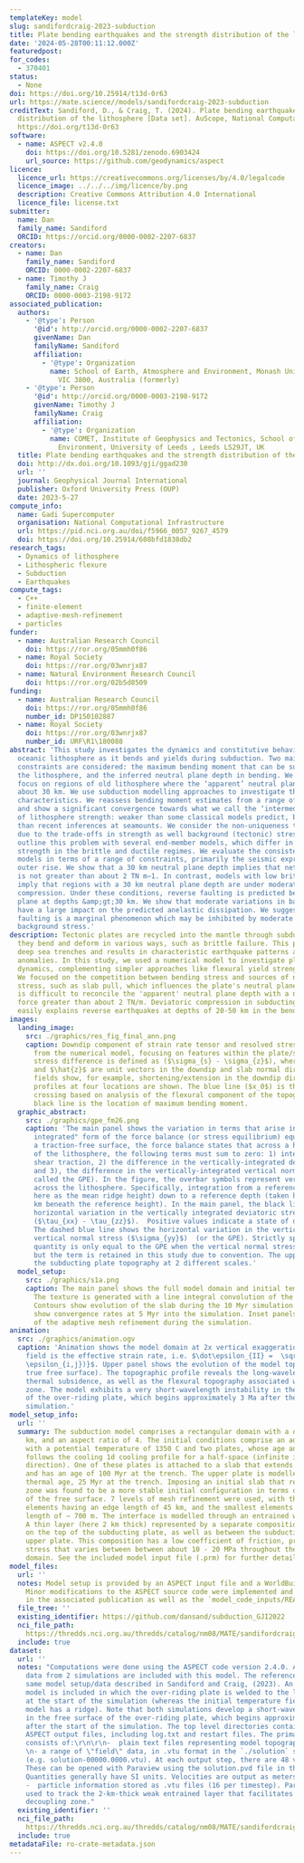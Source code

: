 ```yaml
---
templateKey: model
slug: sandifordcraig-2023-subduction
title: Plate bending earthquakes and the strength distribution of the lithosphere
date: '2024-05-28T00:11:12.000Z'
featuredpost:
for_codes:
  - 370401
status:
  - None
doi: https://doi.org/10.25914/t13d-0r63
url: https://mate.science//models/sandifordcraig-2023-subduction
creditText: Sandiford, D., & Craig, T. (2024). Plate bending earthquakes and the strength
  distribution of the lithosphere [Data set]. AuScope, National Computational Infrastructure.
  https://doi.org/t13d-0r63
software:
  - name: ASPECT v2.4.0
    doi: https://doi.org/10.5281/zenodo.6903424
    url_source: https://github.com/geodynamics/aspect
licence:
  licence_url: https://creativecommons.org/licenses/by/4.0/legalcode
  licence_image: ../../../img/licence/by.png
  description: Creative Commons Attribution 4.0 International
  licence_file: license.txt
submitter:
  name: Dan
  family_name: Sandiford
  ORCID: https://orcid.org/0000-0002-2207-6837
creators:
  - name: Dan
    family_name: Sandiford
    ORCID: 0000-0002-2207-6837
  - name: Timothy J
    family_name: Craig
    ORCID: 0000-0003-2198-9172
associated_publication:
  authors:
    - '@type': Person
      '@id': http://orcid.org/0000-0002-2207-6837
      givenName: Dan
      familyName: Sandiford
      affiliation:
        - '@type': Organization
          name: School of Earth, Atmosphere and Environment, Monash University , Melbourne,
            VIC 3800, Australia (formerly)
    - '@type': Person
      '@id': http://orcid.org/0000-0003-2198-9172
      givenName: Timothy J
      familyName: Craig
      affiliation:
        - '@type': Organization
          name: COMET, Institute of Geophysics and Tectonics, School of Earth and
            Environment, University of Leeds , Leeds LS29JT, UK
  title: Plate bending earthquakes and the strength distribution of the lithosphere
  doi: http://dx.doi.org/10.1093/gji/ggad230
  url: ''
  journal: Geophysical Journal International
  publisher: Oxford University Press (OUP)
  date: 2023-5-27
compute_info:
  name: Gadi Supercomputer
  organisation: National Computational Infrastructure
  url: https://pid.nci.org.au/doi/f5966_0057_9267_4579
  doi: https://doi.org/10.25914/608bfd1838db2
research_tags:
  - Dynamics of lithosphere
  - Lithospheric flexure
  - Subduction
  - Earthquakes
compute_tags:
  - C++
  - finite-element
  - adaptive-mesh-refinement
  - particles
funder:
  - name: Australian Research Council
    doi: https://ror.org/05mmh0f86
  - name: Royal Society
    doi: https://ror.org/03wnrjx87
  - name: Natural Environment Research Council
    doi: https://ror.org/02b5d8509
funding:
  - name: Australian Research Council
    doi: https://ror.org/05mmh0f86
    number_id: DP150102887
  - name: Royal Society
    doi: https://ror.org/03wnrjx87
    number_id: URF\R1\180088
abstract: 'This study investigates the dynamics and constitutive behaviour of the
  oceanic lithosphere as it bends and yields during subduction. Two main observational
  constraints are considered: the maximum bending moment that can be supported by
  the lithosphere, and the inferred neutral plane depth in bending. We particularly
  focus on regions of old lithosphere where the ‘apparent’ neutral plane depth is
  about 30 km. We use subduction modelling approaches to investigate these flexural
  characteristics. We reassess bending moment estimates from a range of previous studies,
  and show a significant convergence towards what we call the ‘intermediate’ range
  of lithosphere strength: weaker than some classical models predict, but stronger
  than recent inferences at seamounts. We consider the non-uniqueness that arises
  due to the trade-offs in strength as well background (tectonic) stress state. We
  outline this problem with several end-member models, which differ in regard to relative
  strength in the brittle and ductile regimes. We evaluate the consistency of these
  models in terms of a range of constraints, primarily the seismic expression of the
  outer rise. We show that a 30 km neutral plane depth implies that net slab pull
  is not greater than about 2 TN m−1. In contrast, models with low brittle strength
  imply that regions with a 30 km neutral plane depth are under moderate net axial
  compression. Under these conditions, reverse faulting is predicted beneath the neutral
  plane at depths &amp;gt;30 km. We show that moderate variations in background stress
  have a large impact on the predicted anelastic dissipation. We suggest brittle reverse
  faulting is a marginal phenomenon which may be inhibited by moderate changes in
  background stress.'
description: Tectonic plates are recycled into the mantle through subduction, where
  they bend and deform in various ways, such as brittle failure. This process creates
  deep sea trenches and results in characteristic earthquake patterns and gravity
  anomalies. In this study, we used a numerical model to investigate plate bending
  dynamics, complementing simpler approaches like flexural yield strength envelopes.
  We focused on the competition between bending stress and sources of net in-plane
  stress, such as slab pull, which influences the plate's neutral plane depth. It
  is difficult to reconcile the 'apparent' neutral plane depth with a net slab pull
  force greater than about 2 TN/m. Deviatoric compression in subducting plates more
  easily explains reverse earthquakes at depths of 20-50 km in the bending plate.
images:
  landing_image:
    src: ./graphics/res_fig_final_ann.png
    caption: Downdip component of strain rate tensor and resolved stress difference
      from the numerical model, focusing on features within the plate/slab. The resolved
      stress difference is defined as ($\sigma_{s} - \sigma_{z}$), where $\hat{s}$,
      and $\hat{z}$ are unit vectors in the downdip and slab normal directions. The
      fields show, for example, shortening/extension in the downdip direction. Stress
      profiles at four locations are shown. The blue line ($x_0$) is the first zero
      crossing based on analysis of the flexural component of the topography. The
      black line is the location of maximum bending moment.
  graphic_abstract:
    src: ./graphics/gpe_fm26.png
    caption: 'The main panel shows the variation in terms that arise in a 2D "vertically
      integrated" form of the force balance (or stress equilibrium) equations. Assuming
      a traction-free surface, the force balance states that across a horizontal section
      of the lithosphere, the following terms must sum to zero: 1) integrated basal
      shear traction, 2) the difference in the vertically-integrated deviatoric stress
      and 3), the difference in the vertically-integrated vertical normal stress (often
      called the GPE). In the figure, the overbar symbols represent vertical integration
      across the lithosphere. Specifically, integration from a reference height, (taken
      here as the mean ridge height) down to a reference depth (taken here as 150
      km beneath the reference height). In the main panel, the black line shows the
      horizontal variation in the vertically integrated deviatoric stress difference
      ($\tau_{xx} - \tau_{zz}$).  Positive values indicate a state of deviatoric tension.
      The dashed blue line shows the horizontal variation in the vertically integrated
      vertical normal stress ($\sigma_{yy}$)  (or the GPE). Strictly speaking, this
      quantity is only equal to the GPE when the vertical normal stress is lithostatic,
      but the term is retained in this study due to convention. The upper panel shows
      the subducting plate topography at 2 different scales.'
  model_setup:
    src: ./graphics/s1a.png
    caption: The main panel shows the full model domain and initial temperature field.
      The texture is generated with a line integral convolution of the velocity field.
      Contours show evolution of the slab during the 10 Myr simulation. Velocity arrows
      show convergence rates at 5 Myr into the simulation. Inset panels show details
      of the adaptive mesh refinement during the simulation.
animation:
  src: ./graphics/animation.ogv
  caption: 'Animation shows the model domain at 2x vertical exaggeration. The scalar
    field is the effective strain rate, i.e. $\dot\epsilon_{II} =  \sqrt{J2} = \sqrt{0.5(\dot\epsilon_{i,j}:
    \epsilon_{i,j})}$. Upper panel shows the evolution of the model topography (a
    true free surface). The topographic profile reveals the long-wavelength isostatic
    thermal subsidence, as well as the flexural topography associated with the subduction
    zone. The model exhibits a very short-wavelength instability in the free surface
    of the over-riding plate, which begins approximately 3 Ma after the start of the
    simulation.'
model_setup_info:
  url: ''
  summary: The subduction model comprises a rectangular domain with a depth of 2900
    km, and an aspect ratio of 4. The initial conditions comprise an adiabatic mantle
    with a potential temperature of 1350 C and two plates, whose age and thermal structure
    follows the cooling 1d cooling profile for a half-space (infinite in the depth
    direction). One of these plates is attached to a slab that extends to 660 km depth,
    and has an age of 100 Myr at the trench. The upper plate is modelled with a younger
    thermal age, 25 Myr at the trench. Imposing an initial slab that reaches the transition
    zone was found to be a more stable initial configuration in terms of instabilities
    of the free surface. 7 levels of mesh refinement were used, with the largest (Q2)
    elements having an edge length of 45 km, and the smallest elements have an edge
    length of ∼ 700 m. The interface is modelled through an entrained weak layer approach.
    A thin layer (here 2 km thick) represented by a separate composition is imposed
    on the top of the subducting plate, as well as between the subducting slab and
    upper plate. This composition has a low coefficient of friction, providing a shear
    stress that varies between between about 10 - 20 MPa throughout the plate interface
    domain. See the included model input file (.prm) for further details.
model_files:
  url: ''
  notes: Model setup is provided by an ASPECT input file and a WorldBuilder file (https://github.com/GeodynamicWorldBuilder/WorldBuilder).
    Minor modifications to the ASPECT source code were implemented and are discussed
    in the associated publication as well as the `model_code_inputs/README.md` directory.
  file_tree: ''
  existing_identifier: https://github.com/dansand/subduction_GJI2022
  nci_file_path: 
    https://thredds.nci.org.au/thredds/catalog/nm08/MATE/sandifordcraig-2023-subduction/catalog.html
  include: true
dataset:
  url: ''
  notes: "Computations were done using the ASPECT code version 2.4.0. ASPECT output
    data from 2 simulations are included with this model. The reference model is the
    same model setup/data described in Sandiford and Craig, (2023). An alternative
    model is included in which the over-riding plate is welded to the left sidewall
    at the start of the simulation (whereas the initial temperature field in the reference
    model has a ridge). Note that both simulations develop a short-wavelength instability
    in the free surface of the over-riding plate, which begins approximately 3 Ma
    after the start of the simulation. The top level directories contains typical
    ASPECT output files, including log.txt and restart files. The primary output data
    consists of:\r\n\r\n-  plain text files representing model topography (e.g. topography.00000)\r
    \n- a range of \"field\" data, in .vtu format in the `./solution` sub-directory
    (e.g. solution-00000.0000.vtu). At each output step, there are 48 vtu files written.
    These can be opened with Paraview using the solution.pvd file in the top level.
    Quantities generally have SI units. Velocities are output as meters/year. \r\n\
    -  particle information stored as .vtu files (16 per timestep). Particles were
    used to track the 2-km-thick weak entrained layer that facilitates the plate interface
    decoupling zone."
  existing_identifier: ''
  nci_file_path: 
    https://thredds.nci.org.au/thredds/catalog/nm08/MATE/sandifordcraig-2023-subduction/catalog.html
  include: true
metadataFile: ro-crate-metadata.json
---
```

